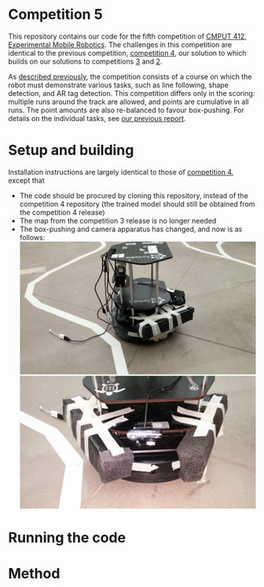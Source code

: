 # Competition 5

This repository contains our code for the fifth competition of [CMPUT 412, Experimental Mobile Robotics](https://www.ualberta.ca/computing-science/undergraduate-studies/course-directory/courses/experimental-mobile-robotics).
The challenges in this competition are identical to the previous competition, [competition 4](https://github.com/CMPUT412-2019/competition4), our solution to which builds on our solutions to competitions [3](https://github.com/cmput412-2019/competition3) and [2](https://github.com/cmput412-2019/cmput412-competition2).

As [described previously](https://github.com/CMPUT412-2019/competition4#purpose), the competition consists of a course on which the robot must demonstrate various tasks, such as line following, shape detection, and AR tag detection.
This competition differs only in the scoring: multiple runs around the track are allowed, and points are cumulative in all runs.
The point amounts are also re-balanced to favour box-pushing.
For details on the individual tasks, see [our previous report](https://github.com/CMPUT412-2019/competition4#competition-overview).

# Setup and building

Installation instructions are largely identical to those of [competition 4](https://github.com/CMPUT412-2019/competition4#setup-and-building), except that

- The code should be procured by cloning this repository, instead of the competition 4 repository (the trained model should still be obtained from the competition 4 release)
- The map from the competition 3 release is no longer needed
- The box-pushing and camera apparatus has changed, and now is as follows:
  ![](images/box-push.jpg)
  ![](images/camera.jpg)

# Running the code

# Method

